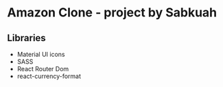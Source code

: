 # Amazon Clone - project by Sabkuah

## Libraries

- Material UI icons
- SASS
- React Router Dom
- react-currency-format
